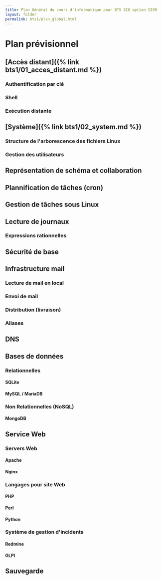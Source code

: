 ```yaml
---
title: Plan Général du cours d'informatique pour BTS SIO option SISR
layout: folder
permalink: bts1/plan_global.html
---
```


Plan prévisionnel
=================

[Accès distant]({% link bts1/01_acces_distant.md %})
-------------

### Authentification par clé

### Shell

### Exécution distante

[Système]({% link bts1/02_system.md %})
-------

### Structure de l'arborescence des fichiers Linux


### Gestion des utilisateurs

Représentation de schéma et collaboration
-----------------------------------------

Plannification de tâches (cron)
-------------------------------

Gestion de tâches sous Linux
----------------------------

Lecture de journaux
-------------------

### Expressions rationnelles

Sécurité de base
----------------

Infrastructure mail
-------------------

### Lecture de mail en local

### Envoi de mail

### Distribution (livraison)

### Aliases

DNS
---

Bases de données
----------------

### Relationnelles

#### SQLite

#### MySQL / MariaDB

### Non Relationnelles (NoSQL)

#### MongoDB

Service Web
-----------

### Servers Web

#### Apache

#### Nginx

### Langages pour site Web

#### PHP

#### Perl

#### Python

### Système de gestion d'incidents

#### Redmine

#### GLPI

Sauvegarde
----------

